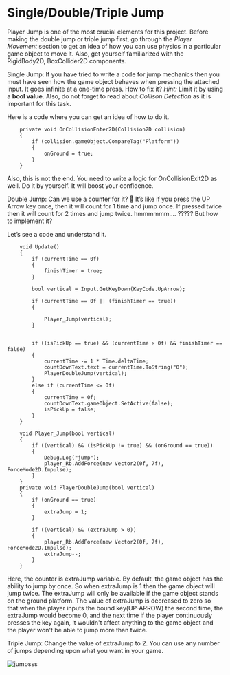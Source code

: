 # Single/Double/Triple Jump


Player Jump is one of the most crucial elements for this project. Before making the double jump or triple jump first, go through the *Player Movement* section to get an idea of how you can use physics in a particular game object to move it. Also, get yourself familiarized with the RigidBody2D, BoxCollider2D components.

Single Jump: If you have tried to write a code for jump mechanics then you must have seen how the game object behaves when pressing the attached input. It goes infinite at a one-time press. How to fix it? *Hint:* Limit it by using a **bool value**. Also, do not forget to read about *Collison Detection* as it is important for this task.
        
Here is a code where you can get an idea of how to do it.
        
```
    private void OnCollisionEnter2D(Collision2D collision)
    {
        if (collision.gameObject.CompareTag("Platform"))
        {
            onGround = true;
        }
    }
```

Also, this is not the end. You need to write a logic for OnCollisionExit2D as well. Do it by yourself. It will boost your confidence.

Double Jump: Can we use a counter for it? 🤔 It’s like if you press the UP Arrow key once, then it will count for 1 time and jump once. If pressed twice then it will count for 2 times and jump twice. hmmmmmm.... ????? But how to implement it?
    
Let’s see a code and understand it.
        
```
    void Update()
    {
        if (currentTime == 0f)
        {
            finishTimer = true;
        }

        bool vertical = Input.GetKeyDown(KeyCode.UpArrow);

        if (currentTime == 0f || (finishTimer == true))
        {

            Player_Jump(vertical);
        }


        if ((isPickUp == true) && (currentTime > 0f) && finishTimer == false)
        {
            currentTime -= 1 * Time.deltaTime;
            countDownText.text = currentTime.ToString("0");
            PlayerDoubleJump(vertical);
        }
        else if (currentTime <= 0f)
        {
            currentTime = 0f;
            countDownText.gameObject.SetActive(false);
            isPickUp = false;
        }
    }

    void Player_Jump(bool vertical)
    {
        if ((vertical) && (isPickUp != true) && (onGround == true))
        {
            Debug.Log("jump");
            player_Rb.AddForce(new Vector2(0f, 7f), ForceMode2D.Impulse);
        }
    }
    private void PlayerDoubleJump(bool vertical)
    {
        if (onGround == true)
        {
            extraJump = 1;
        }

        if ((vertical) && (extraJump > 0))
        {
            player_Rb.AddForce(new Vector2(0f, 7f), ForceMode2D.Impulse);
            extraJump--;
        }
    }
```
        
Here, the counter is extraJump variable. By default, the game object has the ability to jump by once. So when extraJump is 1 then the game object will jump twice. The extraJump will only be available if the game object stands on the ground platform. The value of extraJump is decreased to zero so that when the player inputs the bound key(UP-ARROW) the second time, the extraJump would become 0, and the next time if the player continuously presses the key again, it wouldn't affect anything to the game object and the player won't be able to jump more than twice.
        
Triple Jump: Change the value of extraJump to 2. 
You can use any number of jumps depending upon what you want in your game.
      
![jumpsss](https://user-images.githubusercontent.com/44625252/152815263-4cd31bb1-9d4f-4352-af3e-ac3befcec2d3.png)

